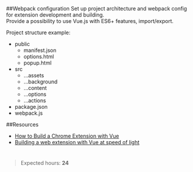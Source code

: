 ##Webpack configuration
Set up project architecture and webpack config for extension development and building.  
Provide a possibility to use Vue.js with ES6+ features, import/export.

Project structure example:
- public
    - manifest.json
    - options.html
    - popup.html
- src
    - ...assets
    - ...background
    - ...content
    - ...options
    - ...actions
- package.json
- webpack.js

##Resources
- [How to Build a Chrome Extension with Vue](https://www.sitepoint.com/build-vue-chrome-extension/)
- [Building a web extension with Vue at speed of light](https://www.streaver.com/blog/posts/create-web-extension-vue.html)
#
>Expected hours: **24**
